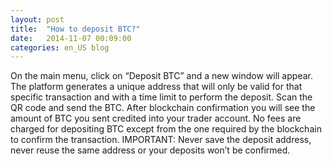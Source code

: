 ```yaml
---
layout: post
title:  "How to deposit BTC?"
date:   2014-11-07 00:09:00
categories: en_US blog
---
```


On the main menu, click on “Deposit BTC” and a new window will appear. The platform generates a unique address that will only be valid for that specific transaction and with a time limit to perform the deposit. Scan the QR code and send the BTC. After blockchain confirmation you will see the amount of BTC you sent credited into your trader account. No fees are charged for depositing BTC except from the one required by the blockchain to confirm the transaction. IMPORTANT: Never save the deposit address, never reuse the same address or your deposits won’t be confirmed.
